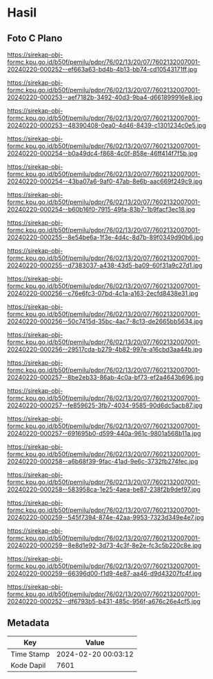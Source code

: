 # Hasil

## Foto C Plano

https://sirekap-obj-formc.kpu.go.id/b50f/pemilu/pdpr/76/02/13/20/07/7602132007001-20240220-000252--ef663a63-bd4b-4b13-bb74-cd10543171ff.jpg

https://sirekap-obj-formc.kpu.go.id/b50f/pemilu/pdpr/76/02/13/20/07/7602132007001-20240220-000253--aef7182b-3492-40d3-9ba4-d661899916e8.jpg

https://sirekap-obj-formc.kpu.go.id/b50f/pemilu/pdpr/76/02/13/20/07/7602132007001-20240220-000253--48390408-0ea0-4d46-8439-c1301234c0e5.jpg

https://sirekap-obj-formc.kpu.go.id/b50f/pemilu/pdpr/76/02/13/20/07/7602132007001-20240220-000254--b0a49dc4-f868-4c0f-858e-46ff414f7f5b.jpg

https://sirekap-obj-formc.kpu.go.id/b50f/pemilu/pdpr/76/02/13/20/07/7602132007001-20240220-000254--43ba07a6-9af0-47ab-8e6b-aac669f249c9.jpg

https://sirekap-obj-formc.kpu.go.id/b50f/pemilu/pdpr/76/02/13/20/07/7602132007001-20240220-000254--b60b16f0-7915-49fa-83b7-1b9facf3ec18.jpg

https://sirekap-obj-formc.kpu.go.id/b50f/pemilu/pdpr/76/02/13/20/07/7602132007001-20240220-000255--8e54be6a-1f3e-4d4c-8d7b-89f0349d90b6.jpg

https://sirekap-obj-formc.kpu.go.id/b50f/pemilu/pdpr/76/02/13/20/07/7602132007001-20240220-000255--d7383037-a438-43d5-ba09-60f31a9c27d1.jpg

https://sirekap-obj-formc.kpu.go.id/b50f/pemilu/pdpr/76/02/13/20/07/7602132007001-20240220-000256--c76e6fc3-07bd-4c1a-a163-2ecfd8438e31.jpg

https://sirekap-obj-formc.kpu.go.id/b50f/pemilu/pdpr/76/02/13/20/07/7602132007001-20240220-000256--50c7415d-35bc-4ac7-8c13-de2665bb5634.jpg

https://sirekap-obj-formc.kpu.go.id/b50f/pemilu/pdpr/76/02/13/20/07/7602132007001-20240220-000256--29517cda-b279-4b82-997e-a16cbd3aa44b.jpg

https://sirekap-obj-formc.kpu.go.id/b50f/pemilu/pdpr/76/02/13/20/07/7602132007001-20240220-000257--8be2eb33-86ab-4c0a-bf73-ef2a4643b696.jpg

https://sirekap-obj-formc.kpu.go.id/b50f/pemilu/pdpr/76/02/13/20/07/7602132007001-20240220-000257--fe859625-3fb7-4034-9585-90d6dc5acb87.jpg

https://sirekap-obj-formc.kpu.go.id/b50f/pemilu/pdpr/76/02/13/20/07/7602132007001-20240220-000257--691695b0-d599-440a-961c-9801a568b11a.jpg

https://sirekap-obj-formc.kpu.go.id/b50f/pemilu/pdpr/76/02/13/20/07/7602132007001-20240220-000258--a6b68f39-9fac-41ad-9e6c-3732fb274fec.jpg

https://sirekap-obj-formc.kpu.go.id/b50f/pemilu/pdpr/76/02/13/20/07/7602132007001-20240220-000258--583958ca-1e25-4aea-be87-238f2b9def97.jpg

https://sirekap-obj-formc.kpu.go.id/b50f/pemilu/pdpr/76/02/13/20/07/7602132007001-20240220-000259--545f7394-874e-42aa-9953-7323d349e4e7.jpg

https://sirekap-obj-formc.kpu.go.id/b50f/pemilu/pdpr/76/02/13/20/07/7602132007001-20240220-000259--8e8d1e92-3d73-4c3f-8e2e-fc3c5b220c8e.jpg

https://sirekap-obj-formc.kpu.go.id/b50f/pemilu/pdpr/76/02/13/20/07/7602132007001-20240220-000259--66396d00-f1d9-4e87-aa46-d9d43207fc4f.jpg

https://sirekap-obj-formc.kpu.go.id/b50f/pemilu/pdpr/76/02/13/20/07/7602132007001-20240220-000252--df6793b5-b431-485c-956f-a676c26e4cf5.jpg


## Metadata

| Key        | Value               |
| ---------- | ------------------- |
| Time Stamp | 2024-02-20 00:03:12 |
| Kode Dapil | 7601                |



